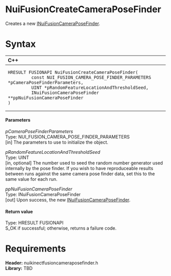 NuiFusionCreateCameraPoseFinder  
===============================  

Creates a new [INuiFusionCameraPoseFinder](../Interfaces/INuiFusionCameraPoseFinder.md). <span id="syntaxSection"></span>

Syntax  
======  

<table>
<colgroup>
<col width="100%" />
</colgroup>
<thead>
<tr class="header">
<th align="left">C++</th>
</tr>
</thead>
<tbody>
<tr class="odd">
<td align="left"><pre><code>HRESULT FUSIONAPI NuiFusionCreateCameraPoseFinder(  
         const NUI_FUSION_CAMERA_POSE_FINDER_PARAMETERS *pCameraPoseFinderParameters,  
         UINT *pRandomFeatureLocationAndThresholdSeed,  
         INuiFusionCameraPoseFinder **ppNuiFusionCameraPoseFinder  
)</code></pre></td>
</tr>
</tbody>
</table>

<span id="ID4EL"></span>
#### Parameters  

*pCameraPoseFinderParameters*    
Type: NUI\_FUSION\_CAMERA\_POSE\_FINDER\_PARAMETERS  
[in] The parameters to use to initialize the object.  

*pRandomFeatureLocationAndThresholdSeed*    
Type: UINT  
[in, optional] The number used to seed the random number generator used internally by the pose finder. If you wish to have reproduceable results between runs against the same camera pose finder data, set this to the same value for each run.  

*ppNuiFusionCameraPoseFinder*    
Type: INuiFusionCameraPoseFinder  
[out] Upon success, the new [INuiFusionCameraPoseFinder](../Interfaces/INuiFusionCameraPoseFinder.md).  

<span id="ID4ES"></span>
#### Return value  

Type: HRESULT FUSIONAPI  
S\_OK if successful; otherwise, returns a failure code.  

<span id="requirements"></span>

Requirements  
============  

**Header:** nuikinectfusioncameraposefinder.h  
**Library:** TBD  



<!--Please do not edit the data in the comment block below.-->
<!--
TOCTitle : NuiFusionCreateCameraPoseFinder
RLTitle : NuiFusionCreateCameraPoseFinder
KeywordK : NuiFusionCreateCameraPoseFinder
KeywordF : NuiFusionCreateCameraPoseFinder
KeywordF : Microsoft.Kinect.nuikinectfusioncameraposefinder.NuiFusionCreateCameraPoseFinder(NUI_FUSION_CAMERA_POSE_FINDER_PARAMETERS,UINT,INuiFusionCameraPoseFinder@)
KeywordA : M:Microsoft.Kinect.nuikinectfusioncameraposefinder.NuiFusionCreateCameraPoseFinder(NUI_FUSION_CAMERA_POSE_FINDER_PARAMETERS,UINT,INuiFusionCameraPoseFinder@)
AssetID : M:Microsoft.Kinect.nuikinectfusioncameraposefinder.NuiFusionCreateCameraPoseFinder(NUI_FUSION_CAMERA_POSE_FINDER_PARAMETERS,UINT,INuiFusionCameraPoseFinder@)
Locale : en-us
CommunityContent : 1
APIType : Managed
APILocation : 
APIName : Microsoft.Kinect.nuikinectfusioncameraposefinder.NuiFusionCreateCameraPoseFinder
TargetOS : Windows
TopicType : kbSyntax
DevLang : C++
DocSet : K4Wv2
ProjType : K4Wv2Proj
Technology : Kinect for Windows
Product : Kinect for Windows SDK v2
productversion : 20
-->
